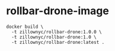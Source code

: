# rollbar-drone-image

```
docker build \
  -t zillownyc/rollbar-drone:1.0.0 \
  -t zillownyc/rollbar-drone:1.0 \
  -t zillownyc/rollbar-drone:latest .
```
